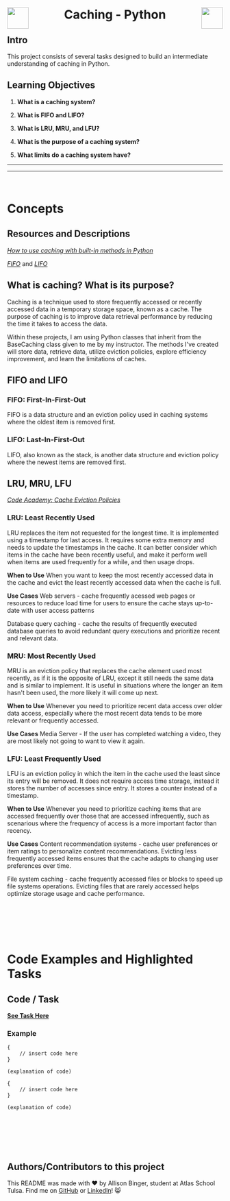   <h1 align="center">
  <img src="https://static.thenounproject.com/png/5075548-200.png" align="left" width="50">
   Caching - Python
  <img src="https://static.thenounproject.com/png/5075548-200.png" align="right" width="50"></h1>


## Intro
This project consists of several tasks designed to build an intermediate understanding of caching in Python.

## Learning Objectives

1. **What is a caching system?**

2. **What is FIFO and LIFO?**

3. **What is LRU, MRU, and LFU?**

4. **What is the purpose of a caching system?**
   
5. **What limits do a caching system have?**

---
---
&nbsp;
&nbsp;
&nbsp;

# Concepts

## Resources and Descriptions
[*How to use caching with built-in methods in Python*](https://kadermiyanyedi.medium.com/how-to-use-caching-in-python-5d7a150dd30c)

[*FIFO*](https://en.wikipedia.org/wiki/Cache_replacement_policies#First_In_First_Out_%28FIFO%29) and [*LIFO*](https://en.wikipedia.org/wiki/Cache_replacement_policies#Last_In_First_Out_%28LIFO%29)

## What is caching? What is its purpose?
Caching is a technique used to store frequently accessed or recently accessed data in a temporary storage space, known as a cache. The purpose of caching is to improve data retrieval performance by reducing the time it takes to access the data. 

Within these projects, I am using Python classes that inherit from the BaseCaching class given to me by my instructor. The methods I've created will store data, retrieve data, utilize eviction policies, explore efficiency improvement, and learn the limitations of caches.

## FIFO and LIFO

### FIFO: First-In-First-Out
FIFO is a data structure and an eviction policy used in caching systems where the oldest item is removed first.

### LIFO: Last-In-First-Out
LIFO, also known as the stack, is another data structure and eviction policy where the newest items are removed first.

## LRU, MRU, LFU
[*Code Academy: Cache Eviction Policies*](https://www.codecademy.com/article/cache-eviction-policies)

### LRU: Least Recently Used
LRU replaces the item not requested for the longest time. It is implemented using a timestamp for last access. It requires some extra memory and needs to update the timestamps in the cache. It can better consider which items in the cache have been recently useful, and make it perform well when items are used frequently for a while, and then usage drops. 

**When to Use**
When you want to keep the most recently accessed data in the cache and evict the least recently accessed data when the cache is full. 

**Use Cases** 
Web servers - cache frequently acessed web pages or resources to reduce load time for users to ensure the cache stays up-to-date with user access patterns

Database query caching - cache the results of frequently executed database queries to avoid redundant query executions and prioritize recent and relevant data.

### MRU: Most Recently Used
MRU is an eviction policy that replaces the cache element used most recently, as if it is the opposite of LRU, except it still needs the same data and is similar to implement. It is useful in situations where the longer an item hasn't been used, the more likely it will come up next.

**When to Use**
Whenever you need to prioritize recent data access over older data access, especially where the most recent data tends to be more relevant or frequently accessed.

**Use Cases** 
Media Server - If the user has completed watching a video, they are most likely not going to want to view it again. 


### LFU: Least Frequently Used
LFU is an eviction policy in which the item in the cache used the least since its entry will be removed. It does not require access time storage, instead it stores the number of accesses since entry. It stores a counter instead of a timestamp.

**When to Use**
Whenever you need to prioritize caching items that are accessed frequently over those that are accessed infrequently, such as scenarious where the frequency of access is a more important factor than recency.

**Use Cases** 
Content recommendation systems - cache user preferences or item ratings to personalize content recommendations. Evicting less frequently accessed items ensures that the cache adapts to changing user preferences over time. 

File system caching - cache frequently accessed files or blocks to speed up file systems operations. Evicting files that are rarely accessed helps optimize storage usage and cache performance. 

&nbsp;
---
&nbsp;

# Code Examples and Highlighted Tasks

## Code / Task
[**See Task Here**](task-link)

### Example
```
{
	// insert code here
}

(explanation of code)
```
```
{
	// insert code here
}

(explanation of code)
```

&nbsp;
---
&nbsp;

## Authors/Contributors to this project
This README was made with :heart: by Allison Binger, student at Atlas School Tulsa. Find me on [GitHub](https://github.com/allisonabinger) or [LinkedIn](https://linkedin.com/in/allisonbinger)! :smile_cat:
